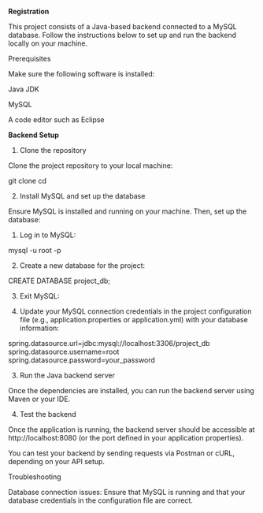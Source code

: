 **Registration**

This project consists of a Java-based backend connected to a MySQL database. Follow the instructions below to set up and run the backend locally on your machine.

Prerequisites

Make sure the following software is installed:

Java JDK

MySQL

A code editor such as Eclipse


**Backend Setup**

1. Clone the repository

Clone the project repository to your local machine:

git clone <repository-url>
cd <backend-folder>

2. Install MySQL and set up the database

Ensure MySQL is installed and running on your machine. Then, set up the database:

1. Log in to MySQL:

mysql -u root -p


2. Create a new database for the project:

CREATE DATABASE project_db;


3. Exit MySQL:



4. Update your MySQL connection credentials in the project configuration file (e.g., application.properties or application.yml) with your database information:

spring.datasource.url=jdbc:mysql://localhost:3306/project_db
spring.datasource.username=root
spring.datasource.password=your_password



3. Run the Java backend server

Once the dependencies are installed, you can run the backend server using Maven or your IDE.

4. Test the backend

Once the application is running, the backend server should be accessible at http://localhost:8080 (or the port defined in your application properties).

You can test your backend by sending requests via Postman or cURL, depending on your API setup.

Troubleshooting

Database connection issues: Ensure that MySQL is running and that your database credentials in the configuration file are correct.






